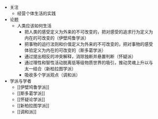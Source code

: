 - 关注
	- 经营个体生活的实践
- 论题
	- 人类应该如何生活
		- 把人类的感受定义为外来的不可改变的，把对感受的追求行为定义为内在的可改变的（伊壁鸠鲁学派）
		- 把事物的运行法则和价值定义为外来的不可改变的，把对事物的感受体验定义为内在的可改变的（斯多葛学派）
		- 通过提出相反的冲突解释，消除独断并悬置判断（怀疑派）
		- 通过理性和智性活动脱离低等级物质世界的吸引，推动灵魂上升以与太一结合（新柏拉图学派）
		- 吸收多个学派观点（调和派）
- 学派与学者
	- [[伊壁鸠鲁学派]]
	- [[斯多葛学派]]
	- [[怀疑论学派]]
	- [[新柏拉图学派]]
	- [[调和派]]